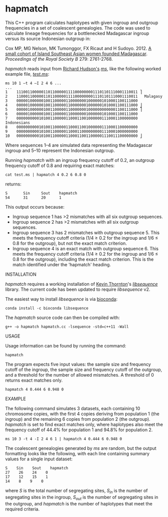 # hapmatch

This C++ program calculates haplotypes with given ingroup and outgroup frequencies in a set of coalescent genealogies.  The code was used to calculate lineage frequencies for a bottlenecked Madagascar ingroup versus its source Indonesian outgroup in:

Cox MP, MG Nelson, MK Tumonggor, FX Ricaut and H Sudoyo. 2012. [A small cohort of Island Southeast Asian women founded Madagascar](https://doi.org/10.1098/rspb.2012.0012). *Proceedings of the Royal Society B* 279: 2761-2768.

*hapmatch* reads input from [Richard Hudson's](http://home.uchicago.edu/~rhudson1/) [*ms*](http://home.uchicago.edu/%7Erhudson1/source/mksamples.html), like the following worked example file, [*test.ms*](test.ms):

```
ms 10 1 –t 4 –I 2 4 6 ...
...
1    111001100000110110000011110000000011101101110001110011 ⎤
2    110001100000110110000011110000000011101101110001110011   Malagasy
3    000001000000100110000011000000010000001010001100111000 
4    000001000000100110000011000000010000001010001100111000 ⎦
5    000001000000100110000011000000010000000000001100111000 ⎤
6    000001000000100110000011000000010000001010001100111000 
7    000000000010100110000011000110010000001110001100000000   Indonesians
8    000000000010100110000011000110010000001110001100000000 
9    000000000010100110000011000110000000001110001000000000 
10   000000000010100110000011000110011000001110011100000000 ⎦
```

Where sequences 1–4 are simulated data representing the Madagascar ingroup and 5–10 represent the Indonesian outgroup.

Running *hapmatch* with an ingroup frequency cutoff of 0.2, an outgroup frequency cutoff of 0.8 and requiring exact matches:

```
cat test.ms | hapmatch 4 0.2 6 0.8 0
```

returns:

```
S       Sin     Sout    hapmatch
54      31      20      1
```

This output occurs because:

* Ingroup sequence 1 has >2 mismatches with all six outgroup sequences.
* Ingroup sequence 2 has >2 mismatches with all six outgroup sequences.
* Ingroup sequence 3 has 2 mismatches with outgroup sequence 5. This meets the frequency cutoff criteria (1/4 ≥ 0.2 for the ingroup and 1/6 ≤ 0.8 for the outgroup), but not the exact match criterion.
* Ingroup sequence 4 is an exact match with outgroup sequence 6.  This meets the frequency cutoff criteria (1/4 ≥ 0.2 for the ingroup and 1/6 ≤ 0.8 for the outgroup), including the exact match criterion.  This is the match identified under the 'hapmatch' heading.


INSTALLATION

*hapmatch* requires a working installation of [Kevin Thornton](http://www.molpopgen.org/markdown/krthornt)'s [*libsequence*](https://molpopgen.github.io/libsequence/) library.  The current code has been updated to require *libsequence* v2.

The easiest way to install *libsequence* is via [bioconda](https://bioconda.github.io): 

```
conda install -c bioconda libsequence
```

The *hapmatch* source code can then be compiled with:

```
g++ -o hapmatch hapmatch.cc -lsequence -std=c++11 -Wall
```


USAGE

Usage information can be found by running the command:

```
hapmatch
```

The program expects five input values: the sample size and frequency cutoff of the ingroup, the sample size and frequency cutoff of the outgroup, and a threshold for the number of allowed mismatches.  A threshold of 0 returns exact matches only.

```
hapmatch 4 0.444 6 0.948 0
```


EXAMPLE

The following command simulates 3 datasets, each containing 10 chromosome copies, with the first 4 copies deriving from population 1 (the ingroup) and the remaining 6 copies from population 2 (the outgroup).  *hapmatch* is set to find exact matches only, where haplotypes also meet the frequency cutoff of 44.4% for population 1 and 94.8% for population 2.

```
ms 10 3 -t 4 -I 2 4 6 1 | hapmatch 4 0.444 6 0.948 0
```

The coalescent genealogies generated by *ms* are random, but the output formatting looks like the following, with each line containing summary values for a single input dataset:

```
S    Sin    Sout    hapmatch
27    26    24    0
17    12    15    1
14    8    9    0
```
where *S* is the total number of segregating sites, *S<sub>in</sub>* is the number of segregating sites in the ingroup, *S<sub>out</sub>* is the number of segregating sites in the outgroup, and *hapmatch* is the number of haplotypes that meet the required criteria.


